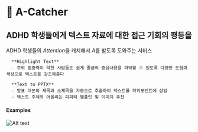 &#x1F4D9; A-Catcher 
=========
**ADHD 학생들에게 텍스트 자료에 대한 접근 기회의 평등을**
---------------------------------------------------

   ADHD 학생들의 *Attention*을 캐치해서 *A*를 받도록 도와주는 서비스
      
      **Highlight Text**
      - 주의 집중력이 약한 사람들도 쉽게 줄글의 중심내용을 파악할 수 있도록 다양한 도형과 색상으로 텍스트를 강조해준다
      
      **Text to PPTX**
      - 발표 대본의 제목과 소제목을 자동으로 추출하여 텍스트를 파워포인트에 삽입
      - 텍스트 주제와 어울리는 피피티 템플릿 및 이미지 추천


#### Examples
![Alt text](https://github.com/yoonkim313/dataCampusProject-Team10/blob/master/a-catcher%20%E1%84%8B%E1%85%A8%E1%84%89%E1%85%B5.jpeg)

   
   
   
